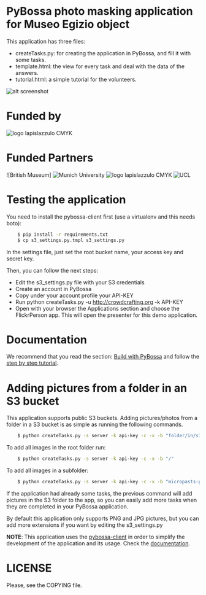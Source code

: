 PyBossa photo masking application for Museo Egizio object
=================================================

This application has three files:

*  createTasks.py: for creating the application in PyBossa, and fill it with some tasks.
*  template.html: the view for every task and deal with the data of the answers.
*  tutorial.html: a simple tutorial for the volunteers.

![alt screenshot](http://micropasts.org/wp-content/uploads/2016/05/boxME2-e1464338644182.jpg)

Funded by
=========
![logo lapislazzulo CMYK](http://micropasts.org/wp-content/uploads/2016/05/logo-lapislazzulo-CMYK-e1464338838694.jpg)

Funded Partners
===============
![British Museum]
![Munich University](https://www.research-in-germany.org/.imaging/mte/daad-theme/small/dam/images/Logos-Extern-Organ.--Companies--Portale-etc./AvH-Logo.png/jcr:content/AvH-Logo.png)
![logo lapislazzulo CMYK](http://micropasts.org/wp-content/uploads/2016/05/logo-lapislazzulo-CMYK-e1464338838694.jpg)
![UCL](https://micropasts-other.s3.amazonaws.com/other/UCL_logo_wide.png)

Testing the application
=======================

You need to install the pybossa-client first (use a virtualenv and this needs boto):

```bash
    $ pip install -r requirements.txt
    $ cp s3_settings.py.tmpl s3_settings.py
```

In the settings file, just set the root bucket name, your access key  and secret key.

Then, you can follow the next steps:

*  Edit the s3_settings.py file with your S3 credentials
*  Create an account in PyBossa
*  Copy under your account profile your API-KEY
*  Run python createTasks.py -u http://crowdcrafting.org -k API-KEY
*  Open with your browser the Applications section and choose the FlickrPerson app. This will open the presenter for this demo application.

Documentation
=============

We recommend that you read the section: [Build with PyBossa](http://docs.pybossa.com/en/latest/build_with_pybossa.html) and follow the [step by step tutorial](http://docs.pybossa.com/en/latest/user/tutorial.html).


Adding pictures from a folder in an S3 bucket
=============================================

This application supports public S3 buckets. Adding pictures/photos from
a folder in a S3 bucket is as simple as running the following commands.

```bash
    $ python createTasks.py -s server -k api-key -c -x -b "folder/in/s3/"
```
To add all images in the root folder run:

```bash
    $ python createTasks.py -s server -k api-key -c -x -b "/"
```
To add all images in a subfolder:
```bash
    $ python createTasks.py -s server -k api-key -c -x -b "micropasts-palstaves"
```

If the application had already some tasks, the previous command will add
pictures in the S3 folder to the app, so you can easily add more tasks when
they are completed in your PyBossa application.

By default this application only supports PNG and JPG pictures, but you can add
more extensions if you want by editing the s3_settings.py

**NOTE**: This application uses the [pybossa-client](https://pypi.python.org/pypi/pybossa-client) in order to simplify the development of the application and its usage. Check the [documentation](http://pythonhosted.org/pybossa-client/).


LICENSE
=======

Please, see the COPYING file.

